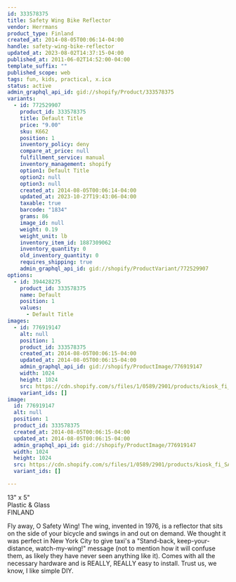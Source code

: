 ```yaml
---
id: 333578375
title: Safety Wing Bike Reflector
vendor: Herrmans
product_type: Finland
created_at: 2014-08-05T00:06:14-04:00
handle: safety-wing-bike-reflector
updated_at: 2023-08-02T14:37:15-04:00
published_at: 2011-06-02T14:52:00-04:00
template_suffix: ""
published_scope: web
tags: fun, kids, practical, x.ica
status: active
admin_graphql_api_id: gid://shopify/Product/333578375
variants:
  - id: 772529907
    product_id: 333578375
    title: Default Title
    price: "9.00"
    sku: K662
    position: 1
    inventory_policy: deny
    compare_at_price: null
    fulfillment_service: manual
    inventory_management: shopify
    option1: Default Title
    option2: null
    option3: null
    created_at: 2014-08-05T00:06:14-04:00
    updated_at: 2023-10-27T19:43:06-04:00
    taxable: true
    barcode: "1834"
    grams: 86
    image_id: null
    weight: 0.19
    weight_unit: lb
    inventory_item_id: 1887309062
    inventory_quantity: 0
    old_inventory_quantity: 0
    requires_shipping: true
    admin_graphql_api_id: gid://shopify/ProductVariant/772529907
options:
  - id: 394428275
    product_id: 333578375
    name: Default
    position: 1
    values:
      - Default Title
images:
  - id: 776919147
    alt: null
    position: 1
    product_id: 333578375
    created_at: 2014-08-05T00:06:15-04:00
    updated_at: 2014-08-05T00:06:15-04:00
    admin_graphql_api_id: gid://shopify/ProductImage/776919147
    width: 1024
    height: 1024
    src: https://cdn.shopify.com/s/files/1/0589/2901/products/kiosk_fi_SAFETYWING.jpeg?v=1407211575
    variant_ids: []
image:
  id: 776919147
  alt: null
  position: 1
  product_id: 333578375
  created_at: 2014-08-05T00:06:15-04:00
  updated_at: 2014-08-05T00:06:15-04:00
  admin_graphql_api_id: gid://shopify/ProductImage/776919147
  width: 1024
  height: 1024
  src: https://cdn.shopify.com/s/files/1/0589/2901/products/kiosk_fi_SAFETYWING.jpeg?v=1407211575
  variant_ids: []

---
```


13" x 5"  
Plastic & Glass  
FINLAND  

Fly away, O Safety Wing! The wing, invented in 1976, is a reflector that sits on the side of your bicycle and swings in and out on demand. We thought it was perfect in New York City to give taxi's a "Stand-back, keep-your-distance, watch-my-wing!" message (not to mention how it will confuse them, as likely they have never seen anything like it). Comes with all the necessary hardware and is REALLY, REALLY easy to install. Trust us, we know, I like simple DIY.